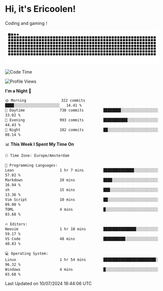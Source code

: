 # Hi, it's Ericoolen!
Coding and gaming！

<picture>
  <source media="(prefers-color-scheme: dark)" srcset="https://raw.githubusercontent.com/Eric-Song-Nop/Eric-Song-Nop/output/github-contribution-grid-snake-dark.svg">
  <source media="(prefers-color-scheme: light)" srcset="https://raw.githubusercontent.com/Eric-Song-Nop/Eric-Song-Nop/output/github-contribution-grid-snake.svg">
  <img alt="github contribution grid snake animation" src="https://raw.githubusercontent.com/Eric-Song-Nop/Eric-Song-Nop/output/github-contribution-grid-snake.svg">
</picture>

<!--START_SECTION:waka-->
![Code Time](http://img.shields.io/badge/Code%20Time-1%2C400%20hrs%2041%20mins-blue)

![Profile Views](http://img.shields.io/badge/Profile%20Views-0-blue)

**I'm a Night 🦉** 

```text
🌞 Morning                322 commits         ████░░░░░░░░░░░░░░░░░░░░░   14.41 % 
🌆 Daytime                738 commits         ████████░░░░░░░░░░░░░░░░░   33.02 % 
🌃 Evening                993 commits         ███████████░░░░░░░░░░░░░░   44.43 % 
🌙 Night                  182 commits         ██░░░░░░░░░░░░░░░░░░░░░░░   08.14 % 
```


📊 **This Week I Spent My Time On** 

```text
🕑︎ Time Zone: Europe/Amsterdam

💬 Programming Languages: 
Lean                     1 hr 7 mins         ██████████████░░░░░░░░░░░   57.02 % 
Markdown                 20 mins             ████░░░░░░░░░░░░░░░░░░░░░   16.94 % 
sh                       15 mins             ███░░░░░░░░░░░░░░░░░░░░░░   13.36 % 
Vim Script               10 mins             ██░░░░░░░░░░░░░░░░░░░░░░░   09.00 % 
TOML                     4 mins              █░░░░░░░░░░░░░░░░░░░░░░░░   03.68 % 

🔥 Editors: 
Neovim                   1 hr 10 mins        ███████████████░░░░░░░░░░   59.17 % 
VS Code                  48 mins             ██████████░░░░░░░░░░░░░░░   40.83 % 

💻 Operating System: 
Linux                    1 hr 54 mins        ████████████████████████░   96.32 % 
Windows                  4 mins              █░░░░░░░░░░░░░░░░░░░░░░░░   03.68 % 
```


 Last Updated on 10/07/2024 18:44:06 UTC
<!--END_SECTION:waka-->
